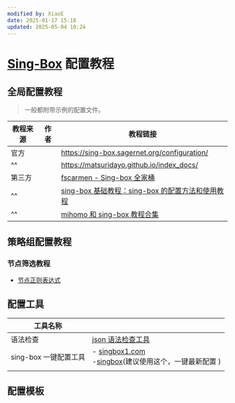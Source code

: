 ```yaml
---
modified by: XiaoE
date: 2025-01-17 15:18
updated: 2025-05-04 10:24
---
```

# [Sing-Box](https://github.com/SagerNet/sing-box) 配置教程

## 全局配置教程
> 一般都附带示例的配置文件。

| 教程来源 | 作者  | 教程链接                                                                                  |
| ---- | --- | ------------------------------------------------------------------------------------- |
| 官方   |     | https://sing-box.sagernet.org/configuration/                                          |
| ^^   |     | https://matsuridayo.github.io/index_docs/<br>                                         |
| 第三方  |     | [fscarmen - Sing-box 全家桶](https://github.com/fscarmen/sing-box)                       |
| ^^   |     | [sing-box 基础教程：sing-box 的配置方法和使用教程](https://icloudnative.io/posts/sing-box-tutorial/) |
| ^^   |     | [mihomo 和 sing-box 教程合集](https://proxy-tutorials.dustinwin.top/)                      |

## 策略组配置教程

### 节点筛选教程
- [节点正则表达式](https://github.com/LaolunsiG/PCR/blob/main/Agency_Wiki/%E8%8A%82%E7%82%B9%E7%9A%84%E6%AD%A3%E5%88%99%E8%A1%A8%E8%BE%BE%E5%BC%8F.md)

## 配置工具


| 工具名称            |                                                                                                    |
| --------------- | -------------------------------------------------------------------------------------------------- |
| 语法检查            | [json 语法检查工具](https://www.jyshare.com/front-end/53/)                                               |
| sing-box 一键配置工具 | - [singbox1.com](https://singbox1.com/)<br>-[singbox](https://cconfig.cc/singbox/)(建议使用这个，一键最新配置 ) |
|                 |                                                                                                    |

## 配置模板